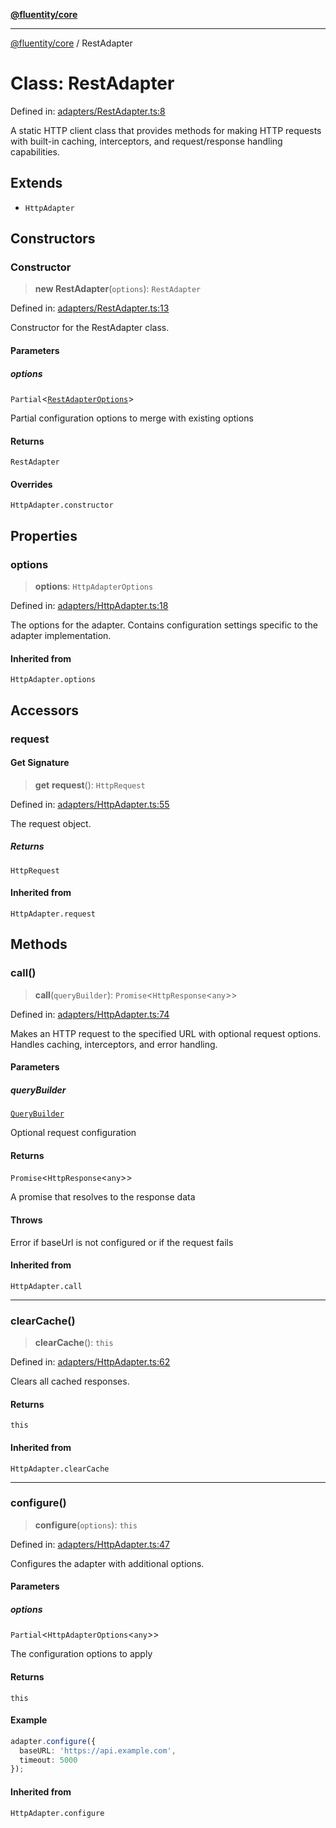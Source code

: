 [**@fluentity/core**](../README.md)

***

[@fluentity/core](../globals.md) / RestAdapter

# Class: RestAdapter

Defined in: [adapters/RestAdapter.ts:8](https://github.com/cedricpierre/fluentity-core/blob/b057ffa4bd984b3647369856bae4096d23d452af/src/adapters/RestAdapter.ts#L8)

A static HTTP client class that provides methods for making HTTP requests with built-in caching,
interceptors, and request/response handling capabilities.

## Extends

- `HttpAdapter`

## Constructors

### Constructor

> **new RestAdapter**(`options`): `RestAdapter`

Defined in: [adapters/RestAdapter.ts:13](https://github.com/cedricpierre/fluentity-core/blob/b057ffa4bd984b3647369856bae4096d23d452af/src/adapters/RestAdapter.ts#L13)

Constructor for the RestAdapter class.

#### Parameters

##### options

`Partial`\<[`RestAdapterOptions`](../type-aliases/RestAdapterOptions.md)\>

Partial configuration options to merge with existing options

#### Returns

`RestAdapter`

#### Overrides

`HttpAdapter.constructor`

## Properties

### options

> **options**: `HttpAdapterOptions`

Defined in: [adapters/HttpAdapter.ts:18](https://github.com/cedricpierre/fluentity-core/blob/b057ffa4bd984b3647369856bae4096d23d452af/src/adapters/HttpAdapter.ts#L18)

The options for the adapter.
Contains configuration settings specific to the adapter implementation.

#### Inherited from

`HttpAdapter.options`

## Accessors

### request

#### Get Signature

> **get** **request**(): `HttpRequest`

Defined in: [adapters/HttpAdapter.ts:55](https://github.com/cedricpierre/fluentity-core/blob/b057ffa4bd984b3647369856bae4096d23d452af/src/adapters/HttpAdapter.ts#L55)

The request object.

##### Returns

`HttpRequest`

#### Inherited from

`HttpAdapter.request`

## Methods

### call()

> **call**(`queryBuilder`): `Promise`\<`HttpResponse`\<`any`\>\>

Defined in: [adapters/HttpAdapter.ts:74](https://github.com/cedricpierre/fluentity-core/blob/b057ffa4bd984b3647369856bae4096d23d452af/src/adapters/HttpAdapter.ts#L74)

Makes an HTTP request to the specified URL with optional request options.
Handles caching, interceptors, and error handling.

#### Parameters

##### queryBuilder

[`QueryBuilder`](QueryBuilder.md)

Optional request configuration

#### Returns

`Promise`\<`HttpResponse`\<`any`\>\>

A promise that resolves to the response data

#### Throws

Error if baseUrl is not configured or if the request fails

#### Inherited from

`HttpAdapter.call`

***

### clearCache()

> **clearCache**(): `this`

Defined in: [adapters/HttpAdapter.ts:62](https://github.com/cedricpierre/fluentity-core/blob/b057ffa4bd984b3647369856bae4096d23d452af/src/adapters/HttpAdapter.ts#L62)

Clears all cached responses.

#### Returns

`this`

#### Inherited from

`HttpAdapter.clearCache`

***

### configure()

> **configure**(`options`): `this`

Defined in: [adapters/HttpAdapter.ts:47](https://github.com/cedricpierre/fluentity-core/blob/b057ffa4bd984b3647369856bae4096d23d452af/src/adapters/HttpAdapter.ts#L47)

Configures the adapter with additional options.

#### Parameters

##### options

`Partial`\<`HttpAdapterOptions`\<`any`\>\>

The configuration options to apply

#### Returns

`this`

#### Example

```typescript
adapter.configure({
  baseURL: 'https://api.example.com',
  timeout: 5000
});
```

#### Inherited from

`HttpAdapter.configure`
